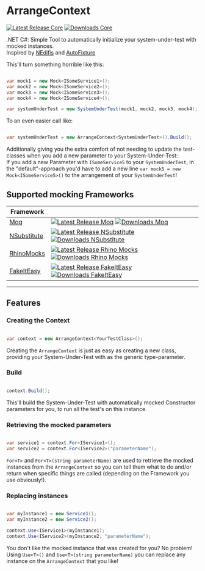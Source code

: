 # ArrangeContext
[![Latest Release Core](https://img.shields.io/nuget/v/ArrangeContext.Core?style=for-the-badge)](https://www.nuget.org/packages/ArrangeContext.Core/)
[![Downloads Core](https://img.shields.io/nuget/dt/ArrangeContext.Core?style=for-the-badge)](https://www.nuget.org/packages/ArrangeContext.Core/)

.NET C#: Simple Tool to automatically initialize your system-under-test with mocked instances.  
Inspired by [NEdifis](https://github.com/awesome-inc/NEdifis) and [AutoFixture](https://github.com/AutoFixture/AutoFixture)

This'll turn something horrible like this:

```cs

var mock1 = new Mock<ISomeService1>();
var mock2 = new Mock<ISomeService2>();
var mock3 = new Mock<ISomeService3>();
var mock4 = new Mock<ISomeService4>();

var systemUnderTest = new SystemUnderTest(mock1, mock2, mock3, mock4);
```

To an even easier call like:

```cs

var systemUnderTest = new ArrangeContext<SystemUnderTest>().Build();
```

Additionally giving you the extra comfort of not needing to update the test-classes when you add a new parameter to your System-Under-Test:  
If you add a new Parameter with `ISomeService5` to your `SystemUnderTest`, in the "default"-approach you'd have to add a new line `var mock5 = new Mock<ISomeService5>()` to the arrangement of your `SystemUnderTest`!

## Supported mocking Frameworks

|Framework ||
|----------|---------|
|[Moq](https://github.com/moq/moq4)|[![Latest Release Moq](https://img.shields.io/nuget/v/ArrangeContext.Moq?style=for-the-badge)](https://www.nuget.org/packages/ArrangeContext.Moq/) [![Downloads Moq](https://img.shields.io/nuget/dt/ArrangeContext.Moq?style=for-the-badge)](https://www.nuget.org/packages/ArrangeContext.Moq/)|
|[NSubstitute](https://github.com/nsubstitute/NSubstitute)|[![Latest Release NSubstitute](https://img.shields.io/nuget/v/ArrangeContext.NSubstitute?style=for-the-badge)](https://www.nuget.org/packages/ArrangeContext.NSubstitute/) [![Downloads NSubstitute](https://img.shields.io/nuget/dt/ArrangeContext.NSubstitute?style=for-the-badge)](https://www.nuget.org/packages/ArrangeContext.NSubstitute/)|
|[RhinoMocks](https://github.com/hibernating-rhinos/rhino-mocks)|[![Latest Release Rhino Mocks](https://img.shields.io/nuget/v/ArrangeContext.RhinoMocks?style=for-the-badge)](https://www.nuget.org/packages/ArrangeContext.RhinoMocks/) [![Downloads Rhino Mocks](https://img.shields.io/nuget/dt/ArrangeContext.RhinoMocks?style=for-the-badge)](https://www.nuget.org/packages/ArrangeContext.RhinoMocks/)|
|[FakeItEasy](https://github.com/FakeItEasy/FakeItEasy)|[![Latest Release FakeItEasy](https://img.shields.io/nuget/v/ArrangeContext.FakeItEasy?style=for-the-badge)](https://www.nuget.org/packages/ArrangeContext.FakeItEasy/) [![Downloads FakeItEasy](https://img.shields.io/nuget/dt/ArrangeContext.FakeItEasy?style=for-the-badge)](https://www.nuget.org/packages/ArrangeContext.FakeItEasy/)|

---

## Features

### Creating the Context

```cs

var context = new ArrangeContext<YourTestClass>();
```

Creating the `ArrangeContext` is just as easy as creating a new class, providing your System-Under-Test with as the generic type-parameter.

### Build

```cs

context.Build();
```

This'll build the System-Under-Test with automatically mocked Constructor parameters for you, to run all the test's on this instance.

### Retrieving the mocked parameters

```cs

var service1 = context.For<IService1>();
var service2 = context.For<IService2>("parameterName");
```

`For<T>` and `For<T>(string parameterName)` are used to retrieve the mocked instances from the `ArrangeContext` so you can tell them what to do and/or return when specific things are called (depending on the Framework you use obviously!).

### Replacing instances

```cs

var myInstance1 = new Service1();
var myInstance2 = new Service2();

context.Use<IService1>(myInstance1);
context.Use<IService2>(myInstance2, "parameterName");
```

You don't like the mocked instance that was created for you? No problem! Using `Use<T>()` and `Use<T>(string parameterName)` you can replace any instance on the `ArrangeContext` that you like!
